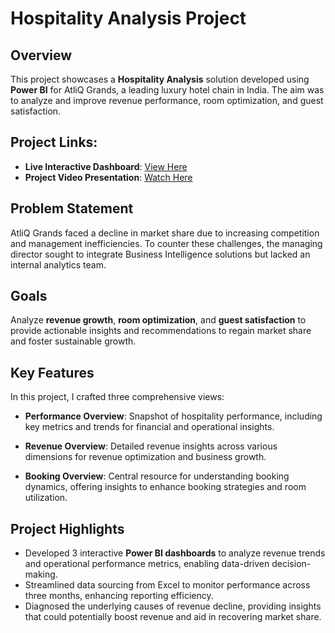 # Hospitality Analysis Project
## Overview
This project showcases a **Hospitality Analysis** solution developed using **Power BI** for AtliQ Grands, a leading luxury hotel chain in India. The aim was to analyze and improve revenue performance, room optimization, and guest satisfaction.
## Project Links:
- **Live Interactive Dashboard**: [View Here](https://app.powerbi.com/view?r=eyJrIjoiYWMzYTU1OGUtOTYwNy00ZDFmLTllOTEtYjFiY2JjMjcxNWYyIiwidCI6ImM2ZTU0OWIzLTVmNDUtNDAzMi1hYWU5LWQ0MjQ0ZGM1YjJjNCJ9)
- **Project Video Presentation**: [Watch Here](https://www.linkedin.com/posts/pratiky-analyst_hey-linkedin-community-im-back-with-activity-7284964497440538624-4ZVL?utm_source=share&utm_medium=member_desktop)
## Problem Statement
AtliQ Grands faced a decline in market share due to increasing competition and management inefficiencies. To counter these challenges, the managing director sought to integrate Business Intelligence solutions but lacked an internal analytics team.
## Goals
Analyze **revenue growth**, **room optimization**, and **guest satisfaction** to provide actionable insights and recommendations to regain market share and foster sustainable growth.
## Key Features
In this project, I crafted three comprehensive views:

- **Performance Overview**: Snapshot of hospitality performance, including key metrics and trends for financial and operational insights.

- **Revenue Overview**: Detailed revenue insights across various dimensions for revenue optimization and business growth.

- **Booking Overview**: Central resource for understanding booking dynamics, offering insights to enhance booking strategies and room utilization.
## Project Highlights
- Developed 3 interactive **Power BI dashboards** to analyze revenue trends and operational performance metrics, enabling data-driven decision-making.
- Streamlined data sourcing from Excel to monitor performance across three months, enhancing reporting efficiency.
- Diagnosed the underlying causes of revenue decline, providing insights that could potentially boost revenue and aid in recovering market share.

